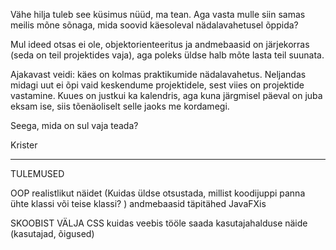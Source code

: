 Vähe hilja tuleb see küsimus nüüd, ma tean. Aga vasta mulle siin samas meilis mõne sõnaga, mida soovid käesoleval nädalavahetusel õppida?

Mul ideed otsas ei ole, objektorienteeritus ja andmebaasid on järjekorras (seda on teil projektides vaja), aga poleks üldse halb mõte lasta teil suunata.

Ajakavast veidi: käes on kolmas praktikumide nädalavahetus. Neljandas midagi uut ei õpi vaid keskendume projektidele, sest viies on projektide vastamine. Kuues on justkui ka kalendris, aga kuna järgmisel päeval on juba eksam ise, siis tõenäoliselt selle jaoks me kordamegi.

Seega, mida on sul vaja teada?

Krister


--------------------------------------------

TULEMUSED

OOP realistlikut näidet (Kuidas üldse otsustada, millist koodijuppi panna ühte klassi või teise klassi? )
andmebaasid
täpitähed JavaFXis


SKOOBIST VÄLJA
CSS
kuidas veebis tööle saada
kasutajahalduse näide (kasutajad, õigused)
